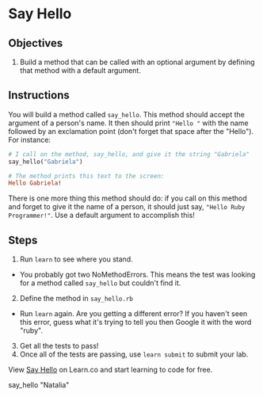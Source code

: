 # Say Hello

## Objectives

1. Build a method that can be called with an optional argument by defining that method with a default argument.

## Instructions

You will build a method called `say_hello`. This method should accept the argument of a person's name. It then should print `"Hello "` with the name followed by an exclamation point (don't forget that space after the "Hello"). For instance:

```ruby
# I call on the method, say_hello, and give it the string "Gabriela" 
say_hello("Gabriela")

# The method prints this text to the screen:
Hello Gabriela!
```

There is one more thing this method should do: if you call on this method and forget to give it the name of a person, it should just say, `"Hello Ruby Programmer!"`. Use a default argument to accomplish this!

## Steps

1. Run `learn` to see where you stand. 
  * You probably got two NoMethodErrors. This means the test was looking for a method called `say_hello` but couldn't find it.
2. Define the method in `say_hello.rb`
  * Run `learn` again. Are you getting a different error? If you haven't seen this error, guess what it's trying to tell you then Google it with the word "ruby".
3. Get all the tests to pass!
4. Once all of the tests are passing, use `learn submit` to submit your lab. 

<p data-visibility='hidden'>View <a href='https://learn.co/lessons/say-hello-ruby' title='Say Hello'>Say Hello</a> on Learn.co and start learning to code for free.</p>
say_hello "Natalia"